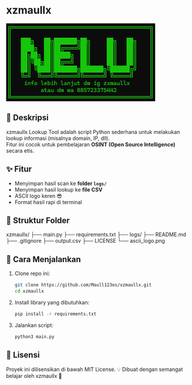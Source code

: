 # xzmaullx

![ASCII Logo](ascii_logo.png)

## 📌 Deskripsi
xzmaullx Lookup Tool adalah script Python sederhana untuk melakukan lookup informasi (misalnya domain, IP, dll).  
Fitur ini cocok untuk pembelajaran **OSINT (Open Source Intelligence)** secara etis.

## ✨ Fitur
- Menyimpan hasil scan ke **folder `logs/`**
- Menyimpan hasil lookup ke **file CSV**
- ASCII logo keren 😎
- Format hasil rapi di terminal

## 📂 Struktur Folder
xzmaullx/
├── main.py 
├── requirements.txt
├── logs/ 
├── README.md
├── .gitignore
├── output.csv
├── LICENSE
└── ascii_logo.png

## 🚀 Cara Menjalankan
1. Clone repo ini:
   ```bash
   git clone https://github.com/Maull123es/xzmaullx.git
   cd xzmaullx
2. Install library yang dibutuhkan:
   ```bash
   pip install -r requirements.txt
3. Jalankan script:
   ```bash
   python3 main.py

## 📜 Lisensi
Proyek ini dilisensikan di bawah MIT License.
💡 Dibuat dengan semangat belajar oleh xzmaullx 💖